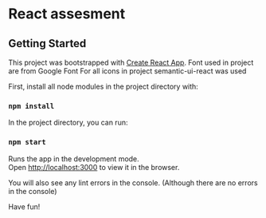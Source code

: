 # React assesment

## Getting Started
This project was bootstrapped with [Create React App](https://github.com/facebook/create-react-app).
Font used in project are from Google Font
For all icons in project semantic-ui-react was used

First, install all node modules in the project directory with:  

### `npm install`

In the project directory, you can run:

### `npm start`

Runs the app in the development mode.<br>
Open [http://localhost:3000](http://localhost:3000) to view it in the browser.

You will also see any lint errors in the console. (Although there are no errors in the console)

Have fun! 

